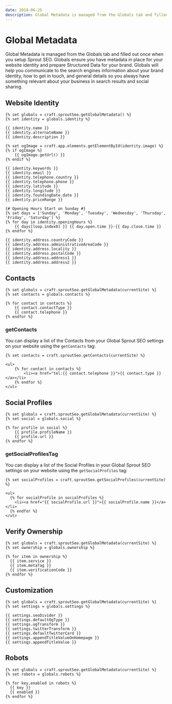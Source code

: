 ```yaml
---
date: 2018-06-25
description: Global Metadata is managed from the Globals tab and filled out once when you setup Sprout SEO. Globals ensure you have metadata in place for your website identity and prepare Structured Data for your brand.
---
```


# Global Metadata

Global Metadata is managed from the Globals tab and filled out once when you setup Sprout SEO. Globals ensure you have metadata in place for your website identity and prepare Structured Data for your brand. Globals will help you communicate to the search engines information about your brand identity, how to get in touch, and general details so you always have something relevant about your business in search results and social sharing.

## Website Identity

``` twig
{% set globals = craft.sproutSeo.getGlobalMetadata() %}
{% set identity = globals.identity %}

{{ identity.name }}
{{ identity.alternateName }}
{{ identity.description }}

{% set ogImage = craft.app.elements.getElementById(identity.image) %}
{% if ogImage %}
    {{ ogImage.getUrl() }}
{% endif %}

{{ identity.keywords }}
{{ identity.email }}
{{ identity.telephone.country }}
{{ identity.telephone.phone }}
{{ identity.latitude }}
{{ identity.longitude }}
{{ identity.foundingDate.date }}
{{ identity.priceRange }}

{# Opening Hours Start on Sunday #}
{% set days = ['Sunday', 'Monday', 'Tuesday', 'Wednesday', 'Thursday', 'Friday', 'Saturday'] %}
{% for day in identity.openingHours %}
    {{ days[loop.index0] }} {{ day.open.time }}-{{ day.close.time }}
{% endfor %}

{{ identity.address.countryCode }}
{{ identity.address.administrativeAreaCode }}
{{ identity.address.locality }}
{{ identity.address.postalCode }}
{{ identity.address.address1 }}
{{ identity.address.address2 }}
```

## Contacts

``` twig
{% set globals = craft.sproutSeo.getGlobalMetadata(currentSite) %}
{% set contacts = globals.contacts %}

{% for contact in contacts %}
    {{ contact.contactType }}
    {{ contact.telephone }}
{% endfor %}
```

### getContacts

You can display a list of the Contacts from your Global Sprout SEO settings on your website using the `getContacts` tag:

``` twig
{% set contacts = craft.sproutSeo.getContacts(currentSite) %}

<ul>
    {% for contact in contacts %}
        <li><a href="tel:{{ contact.telephone }}">{{ contact.type }}</a></li>
    {% endfor %}
</ul>
```

## Social Profiles

``` twig
{% set globals = craft.sproutSeo.getGlobalMetadata(currentSite) %}
{% set social = globals.social %}

{% for profile in social %}
    {{ profile.profileName }}
    {{ profile.url }}
{% endfor %}
```

### getSocialProfilesTag

You can display a list of the Social Profiles in your Global Sprout SEO settings on your website using the `getSocialProfiles` tag:

``` twig
{% set socialProfiles = craft.sproutSeo.getSocialProfiles(currentSite) %}

<ul>
  {% for socialProfile in socialProfiles %}
    <li><a href="{{ socialProfile.url }}">{{ socialProfile.name }}</a></li>
  {% endfor %}
</ul>
```

## Verify Ownership

``` twig
{% set globals = craft.sproutSeo.getGlobalMetadata(currentSite) %}
{% set ownership = globals.ownership %}

{% for item in ownership %}
  {{ item.service }}
  {{ item.metaTag }}
  {{ item.verificationCode }}
{% endfor %}
```

## Customization

``` twig
{% set globals = craft.sproutSeo.getGlobalMetadata(currentSite) %}
{% set settings = globals.settings %}

{{ settings.seoDivider }}
{{ settings.defaultOgType }}
{{ settings.ogTransform }}
{{ settings.twitterTransform }}
{{ settings.defaultTwitterCard }}
{{ settings.appendTitleValueOnHomepage }}
{{ settings.appendTitleValue }}
```

## Robots

``` twig
{% set globals = craft.sproutSeo.getGlobalMetadata(currentSite) %}
{% set robots = globals.robots %}

{% for key,enabled in robots %}
  {{ key }}
  {{ enabled }}
{% endfor %}
```